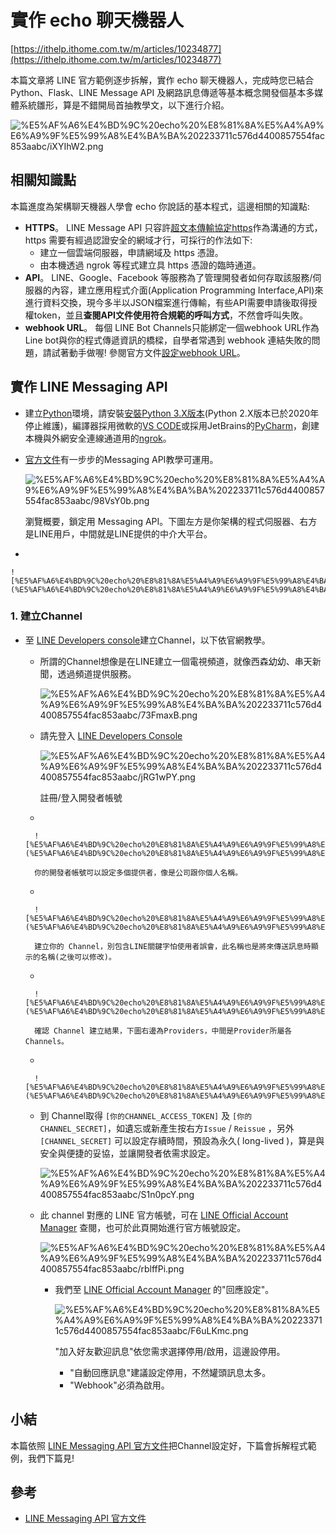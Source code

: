 # 實作 echo 聊天機器人

[https://ithelp.ithome.com.tw/m/articles/10234877](https://ithelp.ithome.com.tw/m/articles/10234877)

本篇文章將 LINE 官方範例逐步拆解，實作 echo 聊天機器人，完成時您已結合 Python、Flask、LINE Message API 及網路訊息傳遞等基本概念開發個基本多媒體系統雛形，算是不錯開局首抽教學文，以下進行介紹。

![%E5%AF%A6%E4%BD%9C%20echo%20%E8%81%8A%E5%A4%A9%E6%A9%9F%E5%99%A8%E4%BA%BA%202233711c576d4400857554fac853aabc/iXYIhW2.png](%E5%AF%A6%E4%BD%9C%20echo%20%E8%81%8A%E5%A4%A9%E6%A9%9F%E5%99%A8%E4%BA%BA%202233711c576d4400857554fac853aabc/iXYIhW2.png)

## 相關知識點

本篇進度為架構聊天機器人學會 echo 你說話的基本程式，這邊相關的知識點:

- **HTTPS**。 LINE Message API 只容許[超文本傳輸協定https](https://zh.wikipedia.org/zh-tw/%E8%B6%85%E6%96%87%E6%9C%AC%E4%BC%A0%E8%BE%93%E5%AE%89%E5%85%A8%E5%8D%8F%E8%AE%AE)作為溝通的方式， https 需要有經過認證安全的網域才行，可採行的作法如下:
    - 建立一個雲端伺服器，申請網域及 https 憑證。
    - 由本機透過 ngrok 等程式建立具 https 憑證的臨時通道。
- **API**。 LINE、Google、Facebook 等服務為了管理開發者如何存取該服務/伺服器的內容，建立應用程式介面(Application Programming Interface,API)來進行資料交換，現今多半以JSON檔案進行傳輸，有些API需要申請後取得授權token，並且**查閱API文件使用符合規範的呼叫方式**，不然會呼叫失敗。
- **webhook URL**。 每個 LINE Bot Channels只能綁定一個webhook URL作為Line bot與你的程式傳遞資訊的橋樑，自學者常遇到 webhook 連結失敗的問題，請試著動手做喔! 參閱官方文件[設定webhook URL](https://developers.line.biz/zh-hant/docs/messaging-api/building-bot/#setting-webhook-url)。

## 實作 LINE Messaging API

- 建立[Python](https://www.python.org/)環境，請安裝[安裝Python 3.X版本](https://www.python.org/downloads/)(Python 2.X版本已於2020年停止維護)，編譯器採用微軟的[VS CODE](https://code.visualstudio.com/)或採用JetBrains的[PyCharm](https://www.jetbrains.com/pycharm/)，創建本機與外網安全連線通道用的[ngrok](https://ngrok.com/)。
- [官方文件](https://developers.line.biz/zh-hant/docs/messaging-api/)有一步步的Messaging API教學可運用。
    
    ![%E5%AF%A6%E4%BD%9C%20echo%20%E8%81%8A%E5%A4%A9%E6%A9%9F%E5%99%A8%E4%BA%BA%202233711c576d4400857554fac853aabc/98VsY0b.png](%E5%AF%A6%E4%BD%9C%20echo%20%E8%81%8A%E5%A4%A9%E6%A9%9F%E5%99%A8%E4%BA%BA%202233711c576d4400857554fac853aabc/98VsY0b.png)
    
    瀏覽概要，鎖定用 Messaging API。下圖左方是你架構的程式伺服器、右方是LINE用戶，中間就是LINE提供的中介大平台。
    
- 
    
    ![%E5%AF%A6%E4%BD%9C%20echo%20%E8%81%8A%E5%A4%A9%E6%A9%9F%E5%99%A8%E4%BA%BA%202233711c576d4400857554fac853aabc/oV23anR.png](%E5%AF%A6%E4%BD%9C%20echo%20%E8%81%8A%E5%A4%A9%E6%A9%9F%E5%99%A8%E4%BA%BA%202233711c576d4400857554fac853aabc/oV23anR.png)
    

### 1. 建立Channel

- 至 [LINE Developers console](https://developers.line.biz/console/)建立Channel，以下依官網教學。
    - 所謂的Channel想像是在LINE建立一個電視頻道，就像西森幼幼、串天新聞，透過頻道提供服務。
        
        ![%E5%AF%A6%E4%BD%9C%20echo%20%E8%81%8A%E5%A4%A9%E6%A9%9F%E5%99%A8%E4%BA%BA%202233711c576d4400857554fac853aabc/73FmaxB.png](%E5%AF%A6%E4%BD%9C%20echo%20%E8%81%8A%E5%A4%A9%E6%A9%9F%E5%99%A8%E4%BA%BA%202233711c576d4400857554fac853aabc/73FmaxB.png)
        
    - 請先登入 [LINE Developers Console](https://developers.line.biz/console/register/messaging-api/provider/)
        
        ![%E5%AF%A6%E4%BD%9C%20echo%20%E8%81%8A%E5%A4%A9%E6%A9%9F%E5%99%A8%E4%BA%BA%202233711c576d4400857554fac853aabc/jRG1wPY.png](%E5%AF%A6%E4%BD%9C%20echo%20%E8%81%8A%E5%A4%A9%E6%A9%9F%E5%99%A8%E4%BA%BA%202233711c576d4400857554fac853aabc/jRG1wPY.png)
        
        註冊/登入開發者帳號
        
    - 
        
        ![%E5%AF%A6%E4%BD%9C%20echo%20%E8%81%8A%E5%A4%A9%E6%A9%9F%E5%99%A8%E4%BA%BA%202233711c576d4400857554fac853aabc/wz67SIs.png](%E5%AF%A6%E4%BD%9C%20echo%20%E8%81%8A%E5%A4%A9%E6%A9%9F%E5%99%A8%E4%BA%BA%202233711c576d4400857554fac853aabc/wz67SIs.png)
        
        你的開發者帳號可以設定多個提供者，像是公司跟你個人名稱。
        
    - 
        
        ![%E5%AF%A6%E4%BD%9C%20echo%20%E8%81%8A%E5%A4%A9%E6%A9%9F%E5%99%A8%E4%BA%BA%202233711c576d4400857554fac853aabc/RfdCHGq.png](%E5%AF%A6%E4%BD%9C%20echo%20%E8%81%8A%E5%A4%A9%E6%A9%9F%E5%99%A8%E4%BA%BA%202233711c576d4400857554fac853aabc/RfdCHGq.png)
        
        建立你的 Channel，別包含LINE關鍵字怕使用者誤會，此名稱也是將來傳送訊息時顯示的名稱(之後可以修改)。
        
    - 
        
        ![%E5%AF%A6%E4%BD%9C%20echo%20%E8%81%8A%E5%A4%A9%E6%A9%9F%E5%99%A8%E4%BA%BA%202233711c576d4400857554fac853aabc/uiJ8YMU.png](%E5%AF%A6%E4%BD%9C%20echo%20%E8%81%8A%E5%A4%A9%E6%A9%9F%E5%99%A8%E4%BA%BA%202233711c576d4400857554fac853aabc/uiJ8YMU.png)
        
        確認 Channel 建立結果，下圖右邊為Providers，中間是Provider所屬各 Channels。
        
    - 
        
        ![%E5%AF%A6%E4%BD%9C%20echo%20%E8%81%8A%E5%A4%A9%E6%A9%9F%E5%99%A8%E4%BA%BA%202233711c576d4400857554fac853aabc/YC62Mpm.png](%E5%AF%A6%E4%BD%9C%20echo%20%E8%81%8A%E5%A4%A9%E6%A9%9F%E5%99%A8%E4%BA%BA%202233711c576d4400857554fac853aabc/YC62Mpm.png)
        
    - 到 Channel取得 `[你的CHANNEL_ACCESS_TOKEN]` 及 `[你的CHANNEL_SECRET]`，如遺忘或新產生按右方`Issue` / `Reissue` ，另外 `[CHANNEL_SECRET]` 可以設定存續時間，預設為永久( long-lived )，算是與安全與便捷的妥協，並讓開發者依需求設定。
        
        ![%E5%AF%A6%E4%BD%9C%20echo%20%E8%81%8A%E5%A4%A9%E6%A9%9F%E5%99%A8%E4%BA%BA%202233711c576d4400857554fac853aabc/S1n0pcY.png](%E5%AF%A6%E4%BD%9C%20echo%20%E8%81%8A%E5%A4%A9%E6%A9%9F%E5%99%A8%E4%BA%BA%202233711c576d4400857554fac853aabc/S1n0pcY.png)
        
    - 此 channel 對應的 LINE 官方帳號，可在 [LINE Official Account Manager](https://manager.line.biz/) 查閱，也可於此頁開始進行官方帳號設定。
        
        ![%E5%AF%A6%E4%BD%9C%20echo%20%E8%81%8A%E5%A4%A9%E6%A9%9F%E5%99%A8%E4%BA%BA%202233711c576d4400857554fac853aabc/rblffPi.png](%E5%AF%A6%E4%BD%9C%20echo%20%E8%81%8A%E5%A4%A9%E6%A9%9F%E5%99%A8%E4%BA%BA%202233711c576d4400857554fac853aabc/rblffPi.png)
        
        - 我們至 [LINE Official Account Manager](https://manager.line.biz/) 的"回應設定"。
            
            ![%E5%AF%A6%E4%BD%9C%20echo%20%E8%81%8A%E5%A4%A9%E6%A9%9F%E5%99%A8%E4%BA%BA%202233711c576d4400857554fac853aabc/F6uLKmc.png](%E5%AF%A6%E4%BD%9C%20echo%20%E8%81%8A%E5%A4%A9%E6%A9%9F%E5%99%A8%E4%BA%BA%202233711c576d4400857554fac853aabc/F6uLKmc.png)
            
            "加入好友歡迎訊息"依您需求選擇停用/啟用，這邊設停用。
            
            - "自動回應訊息"建議設定停用，不然罐頭訊息太多。
            - "Webhook"必須為啟用。

## 小結

本篇依照 [LINE Messaging API 官方文件](https://developers.line.biz/zh-hant/docs/messaging-api/)把Channel設定好，下篇會拆解程式範例，我們下篇見!

## 參考

- [LINE Messaging API 官方文件](https://developers.line.biz/zh-hant/docs/messaging-api/)